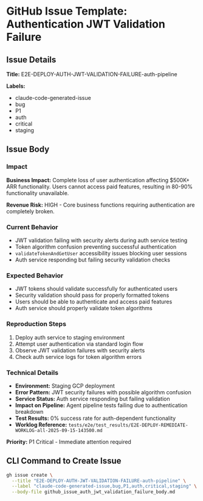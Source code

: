 # GitHub Issue Template: Authentication JWT Validation Failure

## Issue Details
**Title:** E2E-DEPLOY-AUTH-JWT-VALIDATION-FAILURE-auth-pipeline

**Labels:**
- claude-code-generated-issue
- bug
- P1
- auth
- critical
- staging

## Issue Body

### Impact
**Business Impact:** Complete loss of user authentication affecting $500K+ ARR functionality. Users cannot access paid features, resulting in 80-90% functionality unavailable.

**Revenue Risk:** HIGH - Core business functions requiring authentication are completely broken.

### Current Behavior
- JWT validation failing with security alerts during auth service testing
- Token algorithm confusion preventing successful authentication
- `validateTokenAndGetUser` accessibility issues blocking user sessions
- Auth service responding but failing security validation checks

### Expected Behavior
- JWT tokens should validate successfully for authenticated users
- Security validation should pass for properly formatted tokens
- Users should be able to authenticate and access paid features
- Auth service should properly validate token algorithms

### Reproduction Steps
1. Deploy auth service to staging environment
2. Attempt user authentication via standard login flow
3. Observe JWT validation failures with security alerts
4. Check auth service logs for token algorithm errors

### Technical Details
- **Environment:** Staging GCP deployment
- **Error Pattern:** JWT security failures with possible algorithm confusion
- **Service Status:** Auth service responding but failing validation
- **Impact on Pipeline:** Agent pipeline tests failing due to authentication breakdown
- **Test Results:** 0% success rate for auth-dependent functionality
- **Worklog Reference:** `tests/e2e/test_results/E2E-DEPLOY-REMEDIATE-WORKLOG-all-2025-09-15-143500.md`

**Priority:** P1 Critical - Immediate attention required

## CLI Command to Create Issue
```bash
gh issue create \
  --title "E2E-DEPLOY-AUTH-JWT-VALIDATION-FAILURE-auth-pipeline" \
  --label "claude-code-generated-issue,bug,P1,auth,critical,staging" \
  --body-file github_issue_auth_jwt_validation_failure_body.md
```
